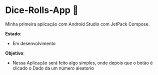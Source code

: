 # Dice-Rolls-App 🎲

Minha primeira aplicação com Android Studio com JetPack Compose. 

**Estado**:
- Em desenvolvimento

**Objetivo**: 
- Nessa Aplicação será feito algo simples, onde depois que o botão é clicado o Dado da um número aleatorio
